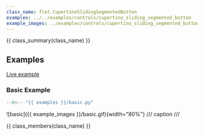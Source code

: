 ```yaml
---
class_name: flet.CupertinoSlidingSegmentedButton
examples: ../../examples/controls/cupertino_sliding_segmented_button
example_images: ../examples/controls/cupertino_sliding_segmented_button/media
---
```


{{ class_summary(class_name) }}

## Examples

[Live example](https://flet-controls-gallery.fly.dev/buttons/cupertinoslidingsegmentedbutton)

### Basic Example

```python
--8<-- "{{ examples }}/basic.py"
```

![basic]({{ example_images }}/basic.gif){width="80%"}
/// caption
///

{{ class_members(class_name) }}
